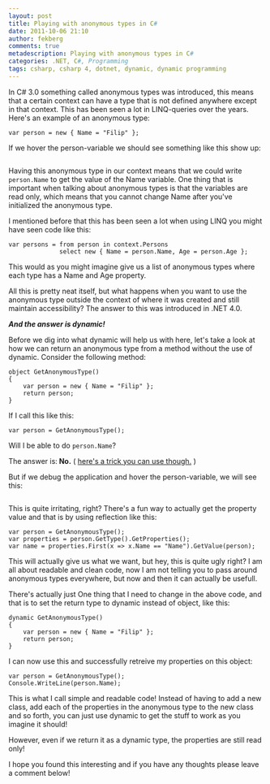 ```yaml
---
layout: post
title: Playing with anonymous types in C#
date: 2011-10-06 21:10
author: fekberg
comments: true
metadescription: Playing with anonymous types in C#
categories: .NET, C#, Programming
tags: csharp, csharp 4, dotnet, dynamic, dynamic programming
---
```

In C# 3.0 something called anonymous types was introduced, this means that a certain context can have a type that is not defined anywhere except in that context. This has been seen a lot in LINQ-queries over the years. Here's an example of an anonymous type:

	var person = new { Name = "Filip" };

<!--excerpt-->
If we hover the person-variable we should see something like this show up:

<img src="http://cdn.filipekberg.se/fekberg-blog/playing-with-anonymous-types-in-c/anonymous_types.png" alt="" />

Having this anonymous type in our context means that we could write `person.Name` to get the value of the Name variable. One thing that is important when talking about anonymous types is that the variables are read only, which means that you cannot change Name after you've initialized the anonymous type.

I mentioned before that this has been seen a lot when using LINQ you might have seen code like this:

	var persons = from person in context.Persons
    	          select new { Name = person.Name, Age = person.Age };

This would as you might imagine give us a list of anonymous types where each type has a Name and Age property.

All this is pretty neat itself, but what happens when you want to use the anonymous type outside the context of where it was created and still maintain accessibility? The answer to this was introduced in .NET 4.0.

<strong><em>And the answer is dynamic!</em></strong>

Before we dig into what dynamic will help us with here, let's take a look at how we can return an anonymous type from a method without the use of dynamic. Consider the following method:

	object GetAnonymousType()
	{
	    var person = new { Name = "Filip" };
	    return person;
	}

If I call this like this:

	var person = GetAnonymousType();

Will I be able to do `person.Name`?

The answer is:<strong> No.</strong> ( <a href="http://tomasp.net/blog/cannot-return-anonymous-type-from-method.aspx">here's a trick you can use though.</a> )

But if we debug the application and hover the person-variable, we will see this:

<img src="http://cdn.filipekberg.se/fekberg-blog/playing-with-anonymous-types-in-c/anonymous_type_hover.png" alt="" />

This is quite irritating, right? There's a fun way to actually get the property value and that is by using reflection like this:

	var person = GetAnonymousType();
	var properties = person.GetType().GetProperties();
	var name = properties.First(x => x.Name == "Name").GetValue(person);

This will actually give us what we want, but hey, this is quite ugly right? I am all about readable and clean code, now I am not telling you to pass around anonymous types everywhere, but now and then it can actually be usefull.

There's actually just One thing that I need to change in the above code, and that is to set the return type to dynamic instead of object, like this:

	dynamic GetAnonymousType()
	{
	    var person = new { Name = "Filip" };
	    return person;
	}

I can now use this and successfully retreive my properties on this object:

	var person = GetAnonymousType();
	Console.WriteLine(person.Name);

This is what I call simple and readable code! Instead of having to add a new class, add each of the properties in the anonymous type to the new class and so forth, you can just use dynamic to get the stuff to work as you imagine it should!

However, even if we return it as a dynamic type, the properties are still read only!

I hope you found this interesting and if you have any thoughts please leave a comment below!
